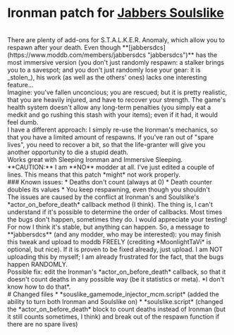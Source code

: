 # Ironman patch for [Jabbers Soulslike](https://www.moddb.com/mods/stalker-anomaly/addons/jabbers-soulslike-gamemode)
<br>
There are plenty of add-ons for S.T.A.L.K.E.R. Anomaly, which allow you to respawn after your death. Even though **[jabbersdcs](https://www.moddb.com/members/jabbersdcs "jabbersdcs")** has the most immersive version (you don't just randomly respawn: a stalker brings you to a savespot; and you don't just randomly lose your gear: it is _stolen_), his work (as well as the others' ones) lacks one interesting feature...
<br>
Imagine: you've fallen unconcious; you are rescued; but it is pretty realistic, that you are heavily injured, and have to recover your strength. The game's health system doesn't allow any long-term penalties (you simply eat a medkit and go rushing this stash with your items); even if it had, it would feel dumb.
<br>
I have a different approach: I simply re-use the Ironman's mechanics, so that you have a limited amount of respawns. If you've ran out of "spare lives", you need to recover a bit, so that the life-granter will give you another opportunity to die a stupid death.
<br>
Works great with Sleeping Ironman and Immersive Sleeping.
<br>
**CAUTION:** I am **NO** modder at all. I've just edited a couple of lines. This means that this patch *might* not work properly.
<br>
### Known issues:
* Deaths don't count (always at 0)
* Death counter doubles its values
* You keep respawning, even though you shouldn't
<br>
The issues are caused by the conflict at Ironman's and Soulslike's *actor_on_before_death* callback method (I think). The thing is, I can't understand if it's possible to determine the order of callbacks. Most times the bugs don't happen, sometimes they do. I would appreciate your testing!
<br>
For now I think it's stable, but anything can happen. So, a message to **jabbersdcs** (and any modder, who may be interested): you may finish this tweak and upload to moddb FREELY (crediting *MoonlightTaVi* is optional, but nice). If it is proven to be fixed already, just upload. I am NOT uploading this by myself; I am already frustrated for the fact, that the bugs happen RANDOMLY.
<br>
Possible fix: edit the Ironman's *actor_on_before_death* callback, so that it doesn't count deaths in any possible way (be it statistics or meta). *I don't know how to do that*.
<br>
# Changed files
* *souslike_gamemode_injector_mcm.script* (added the ability to turn both Ironman and Soulslike on)
* *soulslike.script* (changed the *actor_on_before_death* block to count deaths instead of Ironman (but it still counts sometimes, I think) and break out of the respawn function if there are no spare lives)
